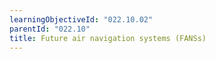 ```yaml
---
learningObjectiveId: "022.10.02"
parentId: "022.10"
title: Future air navigation systems (FANSs)
---
```

